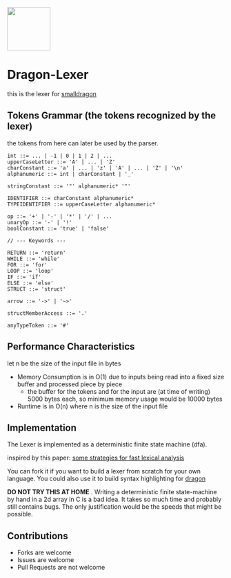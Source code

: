 <img src="https://raw.githubusercontent.com/pointbazaar/dragon-lexer/master/img/dragon-logo.svg" width="100" heigth="100"/>

# Dragon-Lexer
this is the lexer for [smalldragon](https://github.com/pointbazaar/smalldragon/)

## Tokens Grammar (the tokens recognized by the lexer)

the tokens from here can later be used by the parser.

```
int ::= ... | -1 | 0 | 1 | 2 | ...
upperCaseLetter ::= 'A' | ... | 'Z'
charConstant ::= 'a' | ... | 'z' | 'A' | ... | 'Z' | '\n'
alphanumeric ::= int | charConstant | '_'

stringConstant ::= '"' alphanumeric* '"'

IDENTIFIER ::= charConstant alphanumeric*
TYPEIDENTIFIER ::= upperCaseLetter alphanumeric*

op ::= '+' | '-' | '*' | '/' | ...
unaryOp ::= '-' | '!'
boolConstant ::= 'true' | 'false'

// --- Keywords ---

RETURN ::= 'return'
WHILE ::= 'while'
FOR ::= 'for'
LOOP ::= 'loop'
IF ::= 'if'
ELSE ::= 'else'
STRUCT ::= 'struct'

arrow ::= '->' | '~>'

structMemberAccess ::= '.'

anyTypeToken ::= '#'
```
## Performance Characteristics

let n be the size of the input file in bytes
- Memory Consumption is in O(1) due to inputs being read into a fixed size buffer and processed piece by piece
  - the buffer for the tokens and for the input are (at time of writing) 5000 bytes each, so minimum memory usage would be 10000 bytes
- Runtime is in O(n) where n is the size of the input file

## Implementation

The Lexer is implemented as a deterministic finite state machine (dfa).

inspired by this paper:
[some strategies for fast lexical analysis](https://nothings.org/computer/lexing.html)


You can fork it if you want to build a lexer from scratch for your own language.
You could also use it to build syntax highlighting for [dragon](https://github.com/pointbazaar/dragon/)

**DO NOT TRY THIS AT HOME** . Writing a deterministic finite state-machine by hand in a 2d array in C 
is a bad idea. It takes so much time and probably still contains bugs. The only justification would be the speeds 
that might be possible. 

## Contributions
- Forks are welcome
- Issues are welcome
- Pull Requests are not welcome


